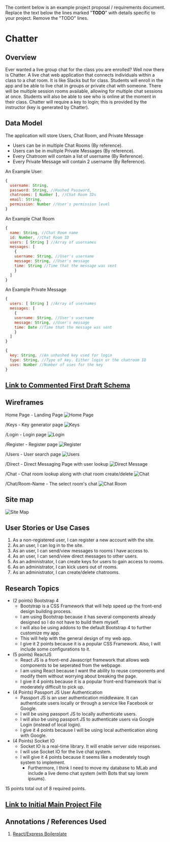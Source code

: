 The content below is an example project proposal / requirements document. Replace the text below the lines marked "__TODO__" with details specific to your project. Remove the "TODO" lines.

# Chatter

## Overview

Ever wanted a live group chat for the class you are enrolled? Well now there is Chatter. A live chat web application that connects individuals within a class to a chat room. It is like Slacks but for class. Students will enroll in the app and be able to live chat in groups or private chat with someone. There will be multiple session rooms available, allowing for multiple chat sessions at once. Students will also be able to see who is online at the moment in their class. Chatter will require a key to login; this is provided by the instructor (key is generated by Chatter).

## Data Model

The application will store Users, Chat Room, and Private Message

* Users can be in multiple Chat Rooms (By reference).
* Users can be in multiple Private Messages (By reference).
* Every Chatroom will contain a list of username (By Reference).
* Every Private Message will contain 2 username (By Reference).

An Example User:

```javascript
{
  username: String,
  password: String, //Hashed Password,
  chatrooms: [ Number ], //Chat Room IDs
  email: String,
  permission: Number //User's permission level
}
```

An Example Chat Room

```javascript
{
  name: String, //Chat Room name
  id: Number, //Chat Room ID
  users: [ String ] //Array of usernames
  messages: [
    {
    username: String, //User's username
    message: String, //User's message
    time: String //Time that the message was sent
    }
  ]
}
```

An Example Private Message

```javascript
{
  users: [ String ] //Array of usernames
  messages: [
    {
    username: String, //User's username
    message: String, //User's message
    time: Date //Time that the message was sent
    }
  ]
}
```

```javascript
{
  key: String, //An unhashed key used for login
  type: String, //Type of key. Either login or the chatroom ID
  uses: Number //Number of uses for the key
}
```

## [Link to Commented First Draft Schema](db.js) 

## Wireframes

Home Page - Landing Page
![Home Page](documentation/home.jpg)

/Keys - Key generator page
![Keys](documentation/keys.jpg)

/Login - Login page
![Login](documentation/login.jpg)

/Register - Register page
![Register](documentation/register.jpg)

/Users - User search page
![Users](documentation/user.jpg)

/Direct - Direct Messaging Page with user lookup
![Direct Message](documentation/direct-message.jpg)

/Chat - Chat room lookup along with chat room create/delete
![Chat](documentation/chat.jpg)

/Chat/Room-Name - The select room's chat
![Chat Room](documentation/room-name.jpg)

## Site map

![Site Map](https://github.com/nyu-csci-ua-0480-008-spring-2018/whc309-final-project/blob/master/documentation/site-map.jpg)

## User Stories or Use Cases

1. As a non-registered user, I can register a new account with the site.
2. As an user, I can log in to the site.
3. As an user, I can send/view messages to rooms I have access to.
4. As an user, I can send/view direct messages to other users.
6. As an administrator, I can create keys for users to gain access to rooms.
7. As an administrator, I can kick users out of rooms.
8. As an administrator, I can create/delete chatrooms.

## Research Topics

* (2 points) Bootstrap 4
    * Bootstrap is a CSS Framework that will help speed up the front-end design building process.
    * I am using Bootstrap because it has several components already designed so I do not have to build them myself.
    * I will also be using addons to the default Bootstrap 4 to further customize my app.
    * This will help with the general design of my web app.
    * I give it 2 points because it is a popular CSS Framework. Also, I will include some configurations to it.
* (5 points) ReactJS
    * React JS is a front-end Javascript framework that allows web components to be seperated from the webpage.
    * I am using React because I want the ability to reuse components and modify them without worrying about breaking the page.
    * I give it 4 points because it is a popular front-end framework that is moderately difficult to pick up.
* (4 Points) Passport JS User Authentication
    * Passport JS is an user authentication middleware. It can authenticate users locally or through a service like Facebook or Google.
    * I will be using passport JS to locally authenticate users.
    * I will also be using passport JS to authenticate users via Google Login (instead of local login).
    * I give it 4 points because I will be using local authentication along with Google.
* (4 Points) Socket IO
    * Socket IO is a real-time library. It will enable server side responses.
    * I will use Socket IO for the live chat system.
    * I will give it 4 points because it seems like a moderately tough system to implement.
      * Furthermore, I think I need to move my database to MLab and include a live demo chat system (with Bots that say lorem ipsums).

15 points total out of 8 required points.

## [Link to Initial Main Project File](app.js) 

## Annotations / References Used

1. [React/Express Boilerplate](https://github.com/nathandalal/react-express-template.git)